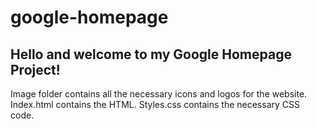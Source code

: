 # google-homepage

Hello and welcome to my Google Homepage Project! 
-------------------------------------------------------------------------------
Image folder contains all the necessary icons and logos for the website.
Index.html contains the HTML.
Styles.css contains the necessary CSS code.
